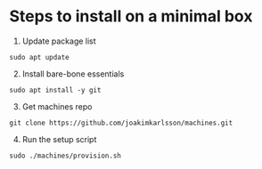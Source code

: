 # Steps to install on a minimal box

1. Update package list

`sudo apt update`

2. Install bare-bone essentials

`sudo apt install -y git`

3. Get machines repo

`git clone https://github.com/joakimkarlsson/machines.git`

4. Run the setup script

`sudo ./machines/provision.sh`
